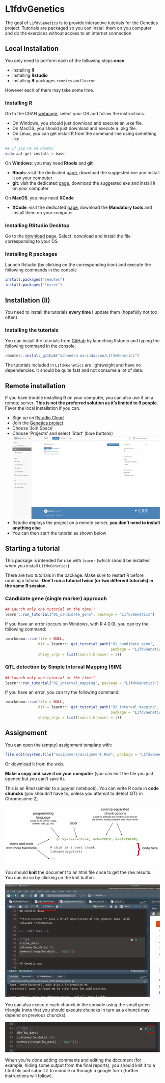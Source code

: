 
<!-- README.md is generated from README.Rmd. Please edit that file -->

# L1fdvGenetics

<!-- badges: start -->

<!-- badges: end -->

The goal of `L1fdvGenetics` is to provide interactive tutorials for the
Genetics project. Tutorials are packaged so you can install them on you
computer and do the exercices without access to an internet connection.

## Local Installation

You only need to perform each of the following steps **once**:

  - installing **R**
  - installing **Rstudio**
  - installing **R** packages `remotes` and `learnr`

However each of them may take some time.

### Installing R

Go to the CRAN [webpage](https://cran.r-project.org/), select your OS
and follow the instructions.

  - On Windows, you should just download and execute an .exe file.
  - On MacOS, you should just download and execute a .pkg file.
  - On Linux, you can get install R from the command line using
    something like

<!-- end list -->

``` bash
## If you're on Ubuntu
sudo apt-get install r-base
```

On **Windows**: you may need **Rtools** and **git**

  - **Rtools**: visit the dedicated
    [page](https://cran.r-project.org/bin/windows/Rtools/), download the
    suggested exe and install it on your computer
  - **git**: visit the dedicated
    [page](https://git-scm.com/download/win), download the suggested exe
    and install it on your computer

On **MacOS**: you may need **XCode**

  - **XCode**: visit the dedicated
    [page](https://mac.r-project.org/tools/), download the **Mandatory
    tools** and install them on your computer

### Installing RStudio Desktop

Go to the
[download](https://rstudio.com/products/rstudio/download/#download)
page. Select, download and install the file corresponding to your OS.

### Installing R packages

Launch Rstudio (by clicking on the corresponding icon) and execute the
following commands in the console

``` r
install.packages("remotes") 
install.packages("learnr") 
```

## Installation (II)

You need to install the tutorials **every time** I update them
(hopefully not too often)

### Installing the tutorials

You can install the tutorials from [GitHub](https://github.com/) by
launching Rstudio and typing the following command in the console:

``` r
remotes::install_github("mahendra-mariadassou/L1fdvGenetics")
```

The tutorials included in `L1fdvGenetics` are lightweight and have no
dependencies. It should be quite fast and not consume a lot of data.

## Remote installation

If you have trouble installing R on your computer, you can also use it
on a remote server. **This is not the preferred solution as it’s limited
to 9 people**. Favor the local installation if you can.

  - Sign up on [Rstudio Cloud](https://rstudio.cloud/)
  - Join the [Genetics
    project](https://rstudio.cloud/spaces/71850/join?access_code=Ojh4cBY8MsdNd44weVIZ6u5txVALu8l8wLriT99k)
  - Choose ‘Join Space’
  - Choose ‘Projects’ and select ‘Start’ (blue buttons)
    ![](inst/images/login_screen.png)
  - Rstudio deploys the project on a remote server, **you don’t need to
    install anything else**
  - You can then start the tutorial as shown below

## Starting a tutorial

This package is intended for use with `learnr` (which should be
installed when you install `L1fdvGenetics`).

There are two tutorials in the package. Make sure to restart R before
running a tutorial. **Don’t run a tutorial twice (or two different
tutorials) in the same R session.**

### Candidate gene (single marker) approach

``` r
## Launch only one tutorial at the time!!
learnr::run_tutorial("01_candidate_gene", package = "L1fdvGenetics")
```

If you have an error (occurs on Windows, with R 4.0.0), you can try the
following command:

``` r
rmarkdown::run(file = NULL, 
               dir = learnr:::get_tutorial_path("01_candidate_gene",  
                                                package = "L1fdvGenetics"), 
               shiny_args = list(launch.browser = 1))
```

### QTL detection by Simple Interval Mapping (SIM)

``` r
## Launch only one tutorial at the time!!
learnr::run_tutorial("02_interval_mapping", package = "L1fdvGenetics")
```

If you have an error, you can try the following command:

``` r
rmarkdown::run(file = NULL, 
               dir = learnr:::get_tutorial_path("02_interval_mapping",  
                                                package = "L1fdvGenetics"), 
               shiny_args = list(launch.browser = 1))
```

## Assignement

You can open the (empty) assignment template
with:

``` r
file.edit(system.file("assignment/assignment.Rmd", package = "L1fdvGenetics"))
```

Or
[download](https://raw.githubusercontent.com/mahendra-mariadassou/L1fdvGenetics/master/inst/assignment/assignment.Rmd)
it from the web.

**Make a copy and save it on your computer** (you can edit the file you
just opened but you can’t save it).

This is an Rmd (similar to a jupyter notebook). You can write R code in
**code chuncks** (you shoudn’t have to, unless you attempt to detect QTL
in Chromosome 2).

![](inst/images/chunk-parts.png)

You should **knit** the document to an html file once to get the raw
results. You can do so by clicking on the knit button.

![](inst/images/knit_button.png)

You can also execute each chunck in the console using the small green
triangle (note that you should execute chuncks in turn as a chunck may
depend on previous chuncks).

![](inst/images/run_code.png)

When you’re done adding comments and editing the document (for example,
hiding some output from the final reports), you should knit it to a html
file and submit it to moodle or through a google form (further
instructions will follow).
